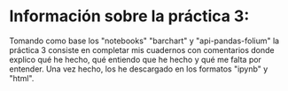 # Información sobre la práctica 3:

Tomando como base los "notebooks" "barchart" y "api-pandas-folium" la práctica 3 consiste en completar mis cuadernos con comentarios donde explico qué he hecho, qué entiendo que he hecho y qué me falta por entender. Una vez hecho, los he descargado en los formatos "ipynb" y "html".
